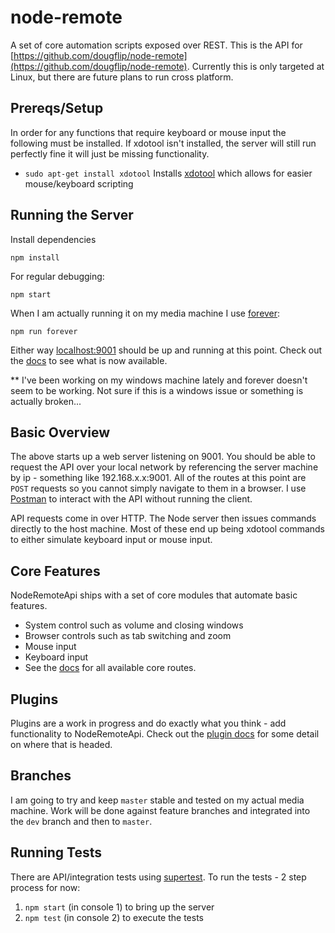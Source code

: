 node-remote
===========

 A set of core automation scripts exposed over REST. This is the API for [https://github.com/dougflip/node-remote](https://github.com/dougflip/node-remote). Currently this is only targeted at Linux, but there are future plans to run cross platform.

## Prereqs/Setup

In order for any functions that require keyboard or mouse input the following must be installed.
If xdotool isn't installed, the server will still run perfectly fine it will just be missing functionality.

- `sudo apt-get install xdotool` Installs [xdotool](http://tuxradar.com/content/xdotool-script-your-mouse) which allows for easier mouse/keyboard scripting

## Running the Server
Install dependencies

```
npm install
```

For regular debugging:

```
npm start
```

When I am actually running it on my media machine I use [forever](https://github.com/nodejitsu/forever):

```
npm run forever
```

Either way [localhost:9001](http://localhost:9001) should be up and running at this point.
Check out the [docs](docs/api-routes.md) to see what is now available.

** I've been working on my windows machine lately and forever doesn't seem to be working.
Not sure if this is a windows issue or something is actually broken...

## Basic Overview

The above starts up a web server listening on 9001. You should be able to request the API over your local network
by referencing the server machine by ip - something like 192.168.x.x:9001. All of the routes at this point are `POST` requests so you cannot simply navigate to them in a browser. I use [Postman](https://chrome.google.com/webstore/detail/postman-rest-client/fdmmgilgnpjigdojojpjoooidkmcomcm?hl=en) to interact with the API without running the client.

API requests come in over HTTP. The Node server then issues commands directly to the host machine. Most of these end up being xdotool commands to either simulate keyboard input or mouse input.

## Core Features

NodeRemoteApi ships with a set of core modules that automate basic features.

- System control such as volume and closing windows
- Browser controls such as tab switching and zoom
- Mouse input
- Keyboard input
- See the [docs](docs/api-routes.md) for all available core routes.

## Plugins

Plugins are a work in progress and do exactly what you think - add functionality to NodeRemoteApi.
Check out the [plugin docs](docs/plugins.md) for some detail on where that is headed.

## Branches

I am going to try and keep `master` stable and tested on my actual media machine.
Work will be done against feature branches and integrated into the `dev` branch and then to `master`.

## Running Tests

There are API/integration tests using [supertest](https://github.com/visionmedia/supertest).
To run the tests - 2 step process for now:

1. `npm start` (in console 1) to bring up the server
1. `npm test` (in console 2) to execute the tests
